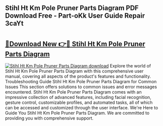 ## Stihl Ht Km Pole Pruner Parts Diagram PDF Download Free - Part-oKk User Guide Repair 3caYt

# <h2><a href="http://dfsz4os.blite.top/?on=Stihl+Ht+Km+Pole+Pruner+Parts+Diagram">🔗Download New 👉🔴 Stihl Ht Km Pole Pruner Parts Diagram</a></h2>

[![Stihl Ht Km Pole Pruner Parts Diagram download](https://i.imgur.com/lujVjoI.png)](http://dfsz4os.blite.top/?on=Stihl+Ht+Km+Pole+Pruner+Parts+Diagram)
Explore the world of Stihl Ht Km Pole Pruner Parts Diagram with this comprehensive user manual, covering all aspects of the product's features and functionality. Troubleshooting Guide Stihl Ht Km Pole Pruner Parts Diagram for Common Issues This section offers solutions to common issues and error messages encountered. Stihl Ht Km Pole Pruner Parts Diagram comes with an impressive collection of advanced features, including facial recognition, gesture control, customizable profiles, and automated tasks, all of which can be accessed and customized through the user interface. We're Here to Guide You Stihl Ht Km Pole Pruner Parts Diagram. We are committed to providing you with comprehensive support.
